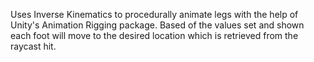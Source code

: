 Uses Inverse Kinematics to procedurally animate legs with the help of Unity's Animation Rigging package. Based of the values set and shown each foot will move to the desired location which is retrieved from the raycast hit.